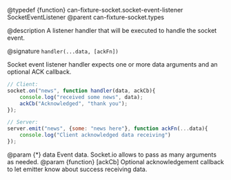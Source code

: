 @typedef {function} can-fixture-socket.socket-event-listener SocketEventListener
@parent can-fixture-socket.types

@description A listener handler that will be executed to handle the socket event.

@signature `handler(...data, [ackFn])`

Socket event listener handler expects one or more data arguments and an optional ACK callback.

```js
// Client:
socket.on("news", function handler(data, ackCb){
	console.log("received some news", data);
	ackCb("Acknowledged", "thank you");
});

// Server:
server.emit("news", {some: "news here"}, function ackFn(...data){
	console.log("Client acknowledged data receiving")
});
```

  @param {*} data Event data. Socket.io allows to pass as many arguments as needed.
  @param {function} [ackCb] Optional acknowledgement callback to let emitter know about success receiving data.
